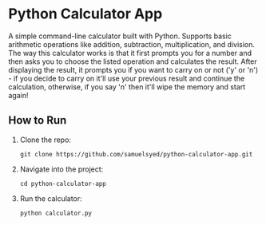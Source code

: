 # Python Calculator App

A simple command-line calculator built with Python. Supports basic arithmetic operations like addition, subtraction, multiplication, and division.
The way this calculator works is that it first prompts you for a number and then asks you to choose the listed operation and calculates the result. 
After displaying the result, it prompts you if you want to carry on or not ('y' or 'n') - if you decide to carry on it'll use your previous result and continue the calculation,
otherwise, if you say 'n' then it'll wipe the memory and start again!

## How to Run

1. Clone the repo:
    ```
    git clone https://github.com/samuelsyed/python-calculator-app.git
    ```
2. Navigate into the project:
    ```
    cd python-calculator-app
    ```
3. Run the calculator:
    ```
    python calculator.py
    ```
